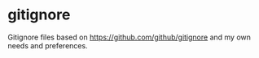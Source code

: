 # gitignore
Gitignore files based on https://github.com/github/gitignore and my own needs and preferences.
